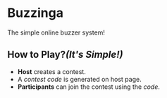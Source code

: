 # Buzzinga
The simple online buzzer system!

## How to Play?_(It's Simple!)_
* **Host** creates a contest.
* A _contest code_ is generated on host page.
* **Participants** can join the contest using the _code_.
